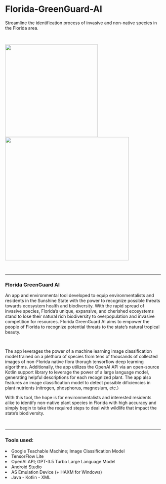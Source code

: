 # Florida-GreenGuard-AI

Streamline the identification process of invasive and non-native species in the Florida area.

</br>

<img src="https://landscapeforlife.colostate.edu/wp-content/uploads/2017/12/74_1459323-LGPT.jpg" height=300px></img>
<img src="https://github.com/harounathiam2005/Florida-GreenGuard-AI/blob/main/app/src/main/Assets/Florida_GreenGuard_AI-Logo.png" height=400px></img>

</br>
<hr>

<h3><b>Florida GreenGuard AI</b></h3>
<p>
An app and environmental tool developed to equip environmentalists and residents in the Sunshine State with the power to recognize possible threats towards ecosystem health and biodiversity. With the rapid spread of invasive species, Florida’s unique, expansive, and cherished ecosystems stand to lose their natural rich biodiversity to overpopulation and invasive competition for resources. Florida GreenGuard AI aims to empower the people of Florida to recognize potential threats to the state’s natural tropical beauty.
</p>

</br>

<p>
The app leverages the power of a machine learning image classification model trained on a plethora of species from tens of thousands of collected images of non-Florida native flora thorugh tensorflow deep learning algorithms. Additionally, the app utilizes the OpenAI API via an open-source Kotlin support library to leverage the power of a large language model, generating helpful descriptions for each recognized plant. The app also features an image classification model to detect possible dificiencies in plant nutrients (nitrogen, phosphorus, magnesium, etc.)
</p>

<p>
With this tool, the hope is for environmentalists and interested residents alike to identify non-native plant species in Florida with high accuracy and simply begin to take the required steps to deal with wildlife that impact the state’s biodiversity.
</p>

</br>
<hr>

<h3>Tools used:</h3>

<li>Google Teachable Machine; Image Classification Model</li>
<li>TensorFlow Lite</li>
<li>OpenAI API; GPT-3.5 Turbo Large Language Model</li>
<li>Android Studio</li>
<li>AS Emulation Device (+ HAXM for Windows)</li>
<li>Java - Kotlin - XML</li>

</br>
